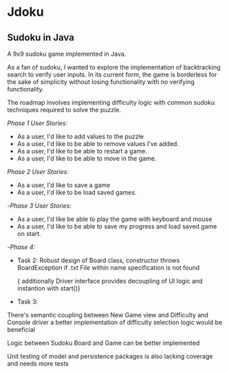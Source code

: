 # Jdoku
## Sudoku in Java

A 9x9 sudoku game implemented in Java. 

As a fan of sudoku, I wanted to explore the implementation of backtracking search to verify user inputs.
In its current form, the game is borderless for the sake of simplicity 
without losing functionality with no verifying functionality.

The roadmap involves implementing difficulty logic with common sudoku techniques required to solve the puzzle.

*Phase 1 User Stories:*
- As a user, I'd like to add values to the puzzle
- As a user, I'd like to be able to remove values I've added.
- As a user, I'd like to be able to restart a game.
- As a user, I'd like to be able to move in the game.

*Phase 2 User Stories:*
- As a user, I'd like to save a game
- As a user, I'd like to be load saved games.

-*Phase 3 User Stories:*
 - As a user, I'd like be able to play the game with keyboard and mouse 
 - As a user, I'd like to be able to save my progress and load saved game on start.

-*Phase 4:*
- Task 2: Robust design of Board class, constructor 
throws BoardException if .txt File within name specification is not found

    { additionally Driver interface provides decoupling of UI logic and instantion with start()}
    
- Task 3: 

There's semantic coupling between New Game view and Difficulty and Console driver
a better implementation of difficulty selection logic would be beneficial 

Logic between Sudoku Board and Game can be better implemented 

Unit testing of model and persistence packages is also lacking coverage and needs more tests





